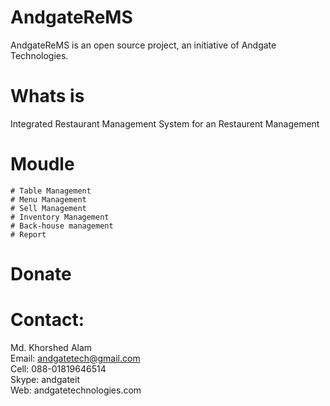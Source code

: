 AndgateReMS
===========
AndgateReMS is an open source project, an initiative of Andgate Technologies.

Whats is
===========
Integrated Restaurant Management System for an Restaurent Management 

Moudle
========
	# Table Management
	# Menu Management
	# Sell Management
	# Inventory Management
	# Back-house management
	# Report

Donate
========


Contact:
========
Md. Khorshed Alam<br>
Email: andgatetech@gmail.com<br>
Cell: 088-01819646514<br>
Skype: andgateit<br>
Web: andgatetechnologies.com
